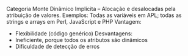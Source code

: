Categoria Monte Dinâmico Implícita – Alocação e desalocadas pela atribuição de valores. Exemplos: Todas as variáveis em APL; todas as strings e arrays em Perl, JavaScript e PHP
Vantagem: 
- Flexibilidade (código genérico)
Desvantagens:
- Ineficiente, porque todos os atributos são dinâmicos
- Dificuldade de detecção de erros